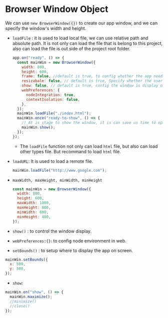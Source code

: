# Browser Window Object

We can use `new BrowserWindow({})` to create our app window, and we can specify the window's width and height.

- `loadFile` : it is used to load local file, we can use relative path and absolute path. It is not only can load the file that is belong to this project, also can load the file is out side of the project root folder.

  ```js
  app.on("ready", () => {
    const mainWin = new BrowserWindow({
      width: 800,
      height: 600,
      frame: false, //default is true, to config whether the app need the outside border/frame
      resizabale: false, // default is true, Specify whether the user can change the window size
      show: false, // default is true, config the window is display or not.
      webPreferences: {
        nodeIntegration: true,
        contextIsolation: false,
      },
    });
    mainWin.loadFile("./index.html");
    mainWin.once("ready-to-show", () => {
      // At is stage to show the window, it is can save us time to open the app
      mainWin.show();
    });
  });
  ```

  - The `loadFile` function not only can load `html` file, but also can load other types file. But recommand to load `html` file.

- `loadURL`: It is used to load a remote file.
  ```js
  mainWin.loadFile("http://www.google.com");
  ```
- `maxWidth, maxHeight, minWidth, minHeight`
  ```js
  const mainWin = new BrowserWindow({
    width: 800,
    height: 600,
    maxWidth: 1000,
    maxHeight: 800,
    minWidth: 600,
    minHeight: 400,
  });
  ```
- `show()` : to control the window display.
- `webPreferences:{}`: to config node environment in web.
- `setBounds()` : to setup where to display the app on screen.

```js
mainWin.setBounds({
  x: 500,
  y: 300,
});
```

- `show`:

```js
mainWin.on("show", () => {
  mainWin.maximize();
  //minimize()
  //close()
});
```
